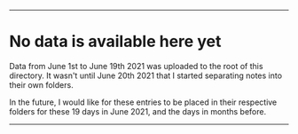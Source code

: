 
***

# No data is available here yet

Data from June 1st to June 19th 2021 was uploaded to the root of this directory. It wasn't until June 20th 2021 that I started separating notes into their own folders.

In the future, I would like for these entries to be placed in their respective folders for these 19 days in June 2021, and the days in months before.

***
